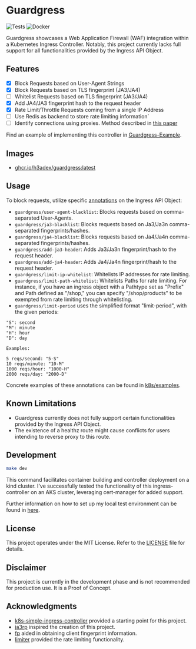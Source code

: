 # Guardgress
![Tests](https://github.com/h3adex/guardgress/actions/workflows/test-go-code.yaml/badge.svg)
![Docker](https://github.com/h3adex/guardgress/actions/workflows/publish-to-docker.yaml/badge.svg)

Guardgress showcases a Web Application Firewall (WAF) integration within 
a Kubernetes Ingress Controller. Notably, this project currently lacks 
full support for all functionalities provided by the Ingress API Object.

## Features
- [x] Block Requests based on User-Agent Strings
- [x] Block Requests based on TLS fingerprint (JA3/JA4)
- [ ] Whitelist Requests based on TLS fingerprint (JA3/JA4)
- [x] Add JA4/JA3 fingerprint hash to the request header
- [x] Rate Limit/Throttle Requests coming from a single IP Address
- [ ] Use Redis as backend to store rate limiting information`
- [ ] Identify connections using proxies. Method described in [this paper](https://dl.acm.org/doi/abs/10.1007/978-3-031-21280-2_18)

Find an example of implementing this controller in 
[Guardgress-Example](https://github.com/h3adex/guardgress-example).

## Images
- [ghcr.io/h3adex/guardgress:latest](https://github.com/h3adex/guardgress/pkgs/container/guardgress)

## Usage
To block requests, utilize specific [annotations](pkg/annotations/annotations.go) on the Ingress API Object:

- `guardgress/user-agent-blacklist`: Blocks requests based on comma-separated User-Agents.
- `guardgress/ja3-blacklist`: Blocks requests based on Ja3/Ja3n comma-separated fingerprints/hashes.
- `guardgress/ja4-blacklist`: Blocks requests based on Ja4/Ja4n comma-separated fingerprints/hashes.
- `guardgress/add-ja3-header`: Adds Ja3/Ja3n fingerprint/hash to the request header.
- `guardgress/add-ja4-header`: Adds Ja4/Ja4n fingerprint/hash to the request header.
- `guardgress/limit-ip-whitelist`: Whitelists IP addresses for rate limiting.
- `guardgress/limit-path-whitelist`: Whitelists Paths for rate limiting. For instance, if you have an ingress object with a Pathtype set as "Prefix" and Path defined as "/shop," you can specify "/shop/products" to be exempted from rate limiting through whitelisting.
- `guardgress/limit-period` uses the simplified format "limit-period", with the given periods:
```text
"S": second 
"M": minute
"H": hour
"D": day

Examples:
    
5 reqs/second: "5-S"
10 reqs/minute: "10-M"
1000 reqs/hour: "1000-H"
2000 reqs/day: "2000-D"
```

Concrete examples of these annotations can be found in [k8s/examples](k8s/examples).

## Known Limitations
- Guardgress currently does not fully support certain functionalities provided by the Ingress API Object.
- The existence of a healthz route might cause conflicts for users intending to reverse proxy to this route.

## Development
```sh
make dev
```
This command facilitates container building and controller deployment on a kind cluster.
I've successfully tested the functionality of this ingress-controller on an AKS cluster,
leveraging cert-manager for added support.

Further information on how to set up my local test environment 
can be found in [here](build/README.md).

## License
This project operates under the MIT License. Refer to the [LICENSE](LICENSE) file for details.

## Disclaimer
This project is currently in the development phase and is not recommended for production use. 
It is a Proof of Concept.

## Acknowledgments
- [k8s-simple-ingress-controller](https://github.com/calebdoxsey/kubernetes-simple-ingress-controller) provided a starting point for this project.
- [ja3rp](https://github.com/sleeyax/ja3rp) inspired the creation of this project.
- [fp](https://github.com/gospider007/fp) aided in obtaining client fingerprint information.
- [limiter](https://github.com/ulule/limiter/) provided the rate limiting functionality.
